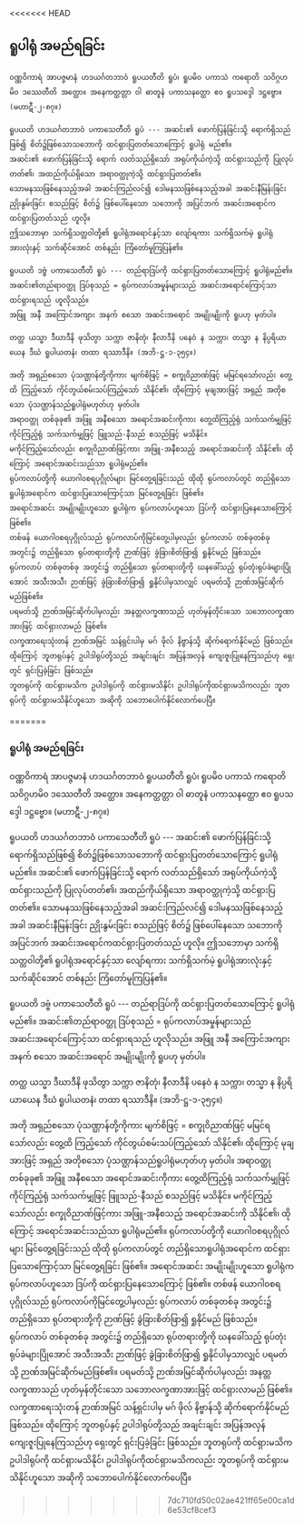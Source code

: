 <<<<<<< HEAD
## ရူပါရုံ အမည်ရခြင်း

    ဝဏ္ဏဝိကာရံ အာပဇ္ဇမာနံ ဟဒယင်္ဂတဘာဝံ ရူပယတီတိ ရူပံ၊ ရူပမိ၀ ပကာသံ ကရောတိ သဝိဂ္ဂဟမိ၀ ဒဿေတီတိ အတ္ထော။ အနေကတ္ထတ္တာ ဝါ ဓာတူနံ ပကာသနတ္ထော ဧ၀ ရူပသဒ္ဒေါ ဒဋ္ဌဗ္ဗော။ (မဟာဋီ-၂-၈၇။)

    ရူပယတိ ဟဒယင်္ဂတဘာဝံ ပကာသေတီတိ ရူပံ --- အဆင်း၏ ဖောက်ပြန်ခြင်းသို့ ရောက်ရှိသည်ဖြစ်၍ စိတ်၌ဖြစ်သောသဘောကို ထင်ရှားပြတတ်သောကြောင့် ရူပါရုံ မည်၏။ 
    အဆင်း၏ ဖောက်ပြန်ခြင်းသို့ ရောက် လတ်သည်ရှိသော် အရုပ်ကိုယ်ကဲ့သို့ ထင်ရှားသည်ကို ပြုလုပ်တတ်၏၊ အထည်ကိုယ်ရှိသော အရာဝတ္ထုကဲ့သို့ ထင်ရှားပြတတ်၏။ 
    သောမနဿဖြစ်နေသည့်အခါ အဆင်းကြည်လင်၍ ဒေါမနဿဖြစ်နေသည့်အခါ အဆင်းနီမြန်းခြင်း ညှိုးနွမ်းခြင်း စသည်ဖြင့် စိတ်၌ ဖြစ်ပေါ်နေသော သဘောကို အပြင်ဘက် အဆင်းအရောင်ကထင်ရှားပြတတ်သည် ဟူလို။ 
    ဤသဘောမှာ သက်ရှိသတ္တဝါတို့၏ ရူပါရုံအရောင်နှင့်သာ လျော်ရကား သက်ရှိသက်မဲ့ ရူပါရုံအားလုံးနှင့် သက်ဆိုင်အောင် တစ်နည်း ကြံတော်မူကြပြန်၏။

    ရူပယတိ ဒဗ္ဗံ ပကာသေတီတိ ရူပံ --- တည်ရာဒြပ်ကို ထင်ရှားပြတတ်သောကြောင့် ရူပါရုံမည်၏။ 
    အဆင်း၏တည်ရာဝတ္ထု ဒြပ်စုသည် = ရုပ်ကလာပ်အမှုန်များသည် အဆင်းအရောင်ကြောင့်သာ ထင်ရှားရသည် ဟူလိုသည်။ 
    အဖြူ အနီ အကြောင်အကျား အနက် စသော အဆင်းအရောင် အမျိုးမျိုးကို ရူပဟု မှတ်ပါ။

    တတ္ထ ယသ္မာ ဒီဃာဒီနိ ဖုသိတွာ သက္ကာ ဇာနိတုံ၊ နီလာဒီနိ ပနေဝံ န သက္ကာ၊ တသ္မာ န နိပ္ပရိယာယေန ဒီဃံ ရူပါယတနံ၊ တထာ ရဿာဒီနိ။ (အဘိ-ဋ္ဌ-၁-၃၅၄။)

    အတို အရှည်စသော ပုံသဏ္ဌာန်တို့ကိုကား မျက်စိဖြင့် = စက္ခုဝိညာဏ်ဖြင့် မမြင်ရသော်လည်း တွေ့ထိ ကြည့်သော် ကိုင်တွယ်စမ်းသပ်ကြည့်သော် သိနိုင်၏၊ ထိုကြောင့် မုချအားဖြင့် အရှည် အတိုစသော ပုံသဏ္ဌာန်သည်ရူပါရုံမဟုတ်ဟု မှတ်ပါ။ 
    အရာဝတ္ထု တစ်ခုခု၏ အဖြူ အနီစသော အရောင်အဆင်းကိုကား တွေ့ထိကြည့်ရုံ သက်သက်မျှဖြင့် ကိုင်ကြည့်ရုံ သက်သက်မျှဖြင့် ဖြူသည်-နီသည် စသည်ဖြင့် မသိနိုင်။ 
    မကိုင်ကြည့်သော်လည်း စက္ခုဝိညာဏ်ဖြင့်ကား အဖြူ-အနီစသည့် အရောင်အဆင်းကို သိနိုင်၏၊ ထိုကြောင့် အရောင်အဆင်းသည်သာ ရူပါရုံမည်၏။ 
    ရုပ်ကလာပ်တို့ကို ယောဂါ၀စရပုဂ္ဂိုလ်များ မြင်တွေ့ရခြင်းသည် ထိုထို ရုပ်ကလာပ်တွင် တည်ရှိသောရူပါရုံအရောင်က ထင်ရှားပြသောကြောင့်သာ မြင်တွေ့ရခြင်း ဖြစ်၏။ 
    အရောင်အဆင်း အမျိုးမျိုးဟူသော ရူပါရုံက ရုပ်ကလာပ်ဟူသော ဒြပ်ကို ထင်ရှားပြနေသောကြောင့် ဖြစ်၏။ 
    တစ်ဖန် ယောဂါ၀စရပုဂ္ဂိုလ်သည် ရုပ်ကလာပ်ကိုမြင်တွေ့ပါမှလည်း ရုပ်ကလာပ် တစ်ခုတစ်ခု အတွင်း၌ တည်ရှိသော ရုပ်တရားတို့ကို ဉာဏ်ဖြင့် ခွဲခြားစိတ်ဖြာ၍ ရှုနိုင်မည် ဖြစ်သည်။ 
    ရုပ်ကလာပ် တစ်ခုတစ်ခု အတွင်း၌ တည်ရှိသော ရုပ်တရားတို့ကို ဃနခေါ်သည့် ရုပ်တုံးရုပ်ခဲများပြိုအောင် အသီးအသီး ဉာဏ်ဖြင့် ခွဲခြားစိတ်ဖြာ၍ ရှုနိုင်ပါမှသာလျှင် ပရမတ်သို့ ဉာဏ်အမြင်ဆိုက်မည်ဖြစ်၏။ 
    ပရမတ်သို့ ဉာဏ်အမြင်ဆိုက်ပါမှလည်း အနတ္တလက္ခဏာသည် ဟုတ်မှန်တိုင်းသော သဘောလက္ခဏာအားဖြင့် ထင်ရှားလာမည် ဖြစ်၏။ 
    လက္ခဏာရေးသုံးတန် ဉာဏ်အမြင် သန့်ရှင်းပါမှ မဂ် ဖိုလ် နိဗ္ဗာန်သို့ ဆိုက်ရောက်နိုင်မည် ဖြစ်သည်။ 
    ထိုကြောင့် ဘူတရုပ်နှင့် ဥပါဒါရုပ်တို့သည် အချင်းချင်း အပြန်အလှန် ကျေးဇူးပြုနေကြသည်ဟု ရှေးတွင် ရှင်းပြခဲ့ခြင်း ဖြစ်သည်။ 
    ဘူတရုပ်ကို ထင်ရှားမသိက ဥပါဒါရုပ်ကို ထင်ရှားမသိနိုင်၊ ဥပါဒါရုပ်ကိုထင်ရှားမသိကလည်း ဘူတရုပ်ကို ထင်ရှားမသိနိုင်ဟူသော အဆိုကို သဘောပေါက်နိုင်လောက်ပေပြီ။
=======
### ရူပါရုံ အမည်ရခြင်း

ဝဏ္ဏဝိကာရံ အာပဇ္ဇမာနံ ဟဒယင်္ဂတဘာဝံ ရူပယတီတိ ရူပံ၊ ရူပမိ၀ ပကာသံ ကရောတိ သဝိဂ္ဂဟမိ၀ ဒဿေတီတိ အတ္ထော။ အနေကတ္ထတ္တာ ဝါ ဓာတူနံ ပကာသနတ္ထော ဧ၀ ရူပသဒ္ဒေါ ဒဋ္ဌဗ္ဗော။ (မဟာဋီ-၂-၈၇။)

ရူပယတိ ဟဒယင်္ဂတဘာဝံ ပကာသေတီတိ ရူပံ --- အဆင်း၏ ဖောက်ပြန်ခြင်းသို့ ရောက်ရှိသည်ဖြစ်၍ စိတ်၌ဖြစ်သောသဘောကို ထင်ရှားပြတတ်သောကြောင့် ရူပါရုံ မည်၏။ 
အဆင်း၏ ဖောက်ပြန်ခြင်းသို့ ရောက် လတ်သည်ရှိသော် အရုပ်ကိုယ်ကဲ့သို့ ထင်ရှားသည်ကို ပြုလုပ်တတ်၏၊ အထည်ကိုယ်ရှိသော အရာဝတ္ထုကဲ့သို့ ထင်ရှားပြတတ်၏။ 
သောမနဿဖြစ်နေသည့်အခါ အဆင်းကြည်လင်၍ ဒေါမနဿဖြစ်နေသည့်အခါ အဆင်းနီမြန်းခြင်း ညှိုးနွမ်းခြင်း စသည်ဖြင့် စိတ်၌ ဖြစ်ပေါ်နေသော သဘောကို အပြင်ဘက် အဆင်းအရောင်ကထင်ရှားပြတတ်သည် ဟူလို။ 
ဤသဘောမှာ သက်ရှိသတ္တဝါတို့၏ ရူပါရုံအရောင်နှင့်သာ လျော်ရကား သက်ရှိသက်မဲ့ ရူပါရုံအားလုံးနှင့် သက်ဆိုင်အောင် တစ်နည်း ကြံတော်မူကြပြန်၏။

ရူပယတိ ဒဗ္ဗံ ပကာသေတီတိ ရူပံ --- တည်ရာဒြပ်ကို ထင်ရှားပြတတ်သောကြောင့် ရူပါရုံမည်၏။ 
အဆင်း၏တည်ရာဝတ္ထု ဒြပ်စုသည် = ရုပ်ကလာပ်အမှုန်များသည် အဆင်းအရောင်ကြောင့်သာ ထင်ရှားရသည် ဟူလိုသည်။ 
အဖြူ အနီ အကြောင်အကျား အနက် စသော အဆင်းအရောင် အမျိုးမျိုးကို ရူပဟု မှတ်ပါ။

တတ္ထ ယသ္မာ ဒီဃာဒီနိ ဖုသိတွာ သက္ကာ ဇာနိတုံ၊ နီလာဒီနိ ပနေဝံ န သက္ကာ၊ တသ္မာ န နိပ္ပရိယာယေန ဒီဃံ ရူပါယတနံ၊ တထာ ရဿာဒီနိ။ (အဘိ-ဋ္ဌ-၁-၃၅၄။)

အတို အရှည်စသော ပုံသဏ္ဌာန်တို့ကိုကား မျက်စိဖြင့် = စက္ခုဝိညာဏ်ဖြင့် မမြင်ရသော်လည်း တွေ့ထိ ကြည့်သော် ကိုင်တွယ်စမ်းသပ်ကြည့်သော် သိနိုင်၏၊ ထိုကြောင့် မုချအားဖြင့် အရှည် အတိုစသော ပုံသဏ္ဌာန်သည်ရူပါရုံမဟုတ်ဟု မှတ်ပါ။ 
အရာဝတ္ထု တစ်ခုခု၏ အဖြူ အနီစသော အရောင်အဆင်းကိုကား တွေ့ထိကြည့်ရုံ သက်သက်မျှဖြင့် ကိုင်ကြည့်ရုံ သက်သက်မျှဖြင့် ဖြူသည်-နီသည် စသည်ဖြင့် မသိနိုင်။ 
မကိုင်ကြည့်သော်လည်း စက္ခုဝိညာဏ်ဖြင့်ကား အဖြူ-အနီစသည့် အရောင်အဆင်းကို သိနိုင်၏၊ ထိုကြောင့် အရောင်အဆင်းသည်သာ ရူပါရုံမည်၏။ 
ရုပ်ကလာပ်တို့ကို ယောဂါ၀စရပုဂ္ဂိုလ်များ မြင်တွေ့ရခြင်းသည် ထိုထို ရုပ်ကလာပ်တွင် တည်ရှိသောရူပါရုံအရောင်က ထင်ရှားပြသောကြောင့်သာ မြင်တွေ့ရခြင်း ဖြစ်၏။ 
အရောင်အဆင်း အမျိုးမျိုးဟူသော ရူပါရုံက ရုပ်ကလာပ်ဟူသော ဒြပ်ကို ထင်ရှားပြနေသောကြောင့် ဖြစ်၏။ 
တစ်ဖန် ယောဂါ၀စရပုဂ္ဂိုလ်သည် ရုပ်ကလာပ်ကိုမြင်တွေ့ပါမှလည်း ရုပ်ကလာပ် တစ်ခုတစ်ခု အတွင်း၌ တည်ရှိသော ရုပ်တရားတို့ကို ဉာဏ်ဖြင့် ခွဲခြားစိတ်ဖြာ၍ ရှုနိုင်မည် ဖြစ်သည်။ 
ရုပ်ကလာပ် တစ်ခုတစ်ခု အတွင်း၌ တည်ရှိသော ရုပ်တရားတို့ကို ဃနခေါ်သည့် ရုပ်တုံးရုပ်ခဲများပြိုအောင် အသီးအသီး ဉာဏ်ဖြင့် ခွဲခြားစိတ်ဖြာ၍ ရှုနိုင်ပါမှသာလျှင် ပရမတ်သို့ ဉာဏ်အမြင်ဆိုက်မည်ဖြစ်၏။ 
ပရမတ်သို့ ဉာဏ်အမြင်ဆိုက်ပါမှလည်း အနတ္တလက္ခဏာသည် ဟုတ်မှန်တိုင်းသော သဘောလက္ခဏာအားဖြင့် ထင်ရှားလာမည် ဖြစ်၏။ 
လက္ခဏာရေးသုံးတန် ဉာဏ်အမြင် သန့်ရှင်းပါမှ မဂ် ဖိုလ် နိဗ္ဗာန်သို့ ဆိုက်ရောက်နိုင်မည် ဖြစ်သည်။ 
ထိုကြောင့် ဘူတရုပ်နှင့် ဥပါဒါရုပ်တို့သည် အချင်းချင်း အပြန်အလှန် ကျေးဇူးပြုနေကြသည်ဟု ရှေးတွင် ရှင်းပြခဲ့ခြင်း ဖြစ်သည်။ 
ဘူတရုပ်ကို ထင်ရှားမသိက ဥပါဒါရုပ်ကို ထင်ရှားမသိနိုင်၊ ဥပါဒါရုပ်ကိုထင်ရှားမသိကလည်း ဘူတရုပ်ကို ထင်ရှားမသိနိုင်ဟူသော အဆိုကို သဘောပေါက်နိုင်လောက်ပေပြီ။
>>>>>>> 7dc710fd50c02ae421ff65e00ca1d6e53cf8cef3

